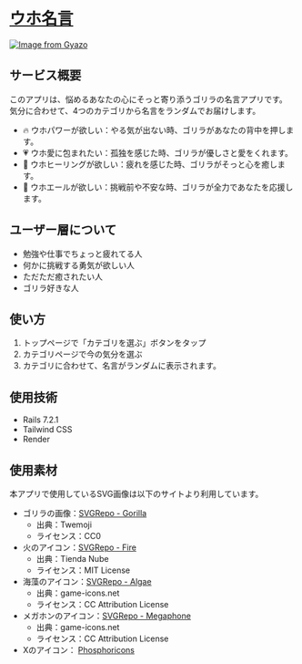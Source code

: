 # [ウホ名言](https://uho-quote.onrender.com)

[![Image from Gyazo](https://i.gyazo.com/802c74ad66a5423626666000bc662906.png)](https://gyazo.com/802c74ad66a5423626666000bc662906)
## サービス概要
このアプリは、悩めるあなたの心にそっと寄り添うゴリラの名言アプリです。  
気分に合わせて、4つのカテゴリから名言をランダムでお届けします。    
- 🔥 ウホパワーが欲しい：やる気が出ない時、ゴリラがあなたの背中を押します。
- 💗 ウホ愛に包まれたい：孤独を感じた時、ゴリラが優しさと愛をくれます。
- 🌿 ウホヒーリングが欲しい：疲れを感じた時、ゴリラがそっと心を癒します。
- 📣 ウホエールが欲しい：挑戦前や不安な時、ゴリラが全力であなたを応援します。

## ユーザー層について
- 勉強や仕事でちょっと疲れてる人
- 何かに挑戦する勇気が欲しい人
- ただただ癒されたい人
- ゴリラ好きな人

## 使い方
1. トップページで「カテゴリを選ぶ」ボタンをタップ
2. カテゴリページで今の気分を選ぶ
3. カテゴリに合わせて、名言がランダムに表示されます。

## 使用技術
- Rails 7.2.1
- Tailwind CSS
- Render

## 使用素材
本アプリで使用しているSVG画像は以下のサイトより利用しています。
- ゴリラの画像：[SVGRepo - Gorilla](https://www.svgrepo.com/svg/289159/gorilla)
  - 出典：Twemoji
  - ライセンス：CC0
- 火のアイコン：[SVGRepo - Fire](https://www.svgrepo.com/svg/500378/fire)
  - 出典：Tienda Nube
  - ライセンス：MIT License
- 海藻のアイコン：[SVGRepo - Algae](https://www.svgrepo.com/svg/321711/algae)
  - 出典：game-icons.net
  - ライセンス：CC Attribution License
- メガホンのアイコン：[SVGRepo - Megaphone](https://www.svgrepo.com/svg/321702/acoustic-megaphone)
  - 出典：game-icons.net
  - ライセンス：CC Attribution License
- Xのアイコン： [Phosphoricons](https://phosphoricons.com/)
